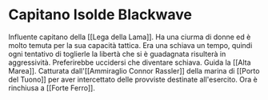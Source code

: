 # Capitano Isolde Blackwave
Influente capitano della [[Lega della Lama]]. Ha una ciurma di donne ed è molto temuta per la sua capacità tattica.
Era una schiava un tempo, quindi ogni tentativo di toglierle la libertà che si è guadagnata risulterà in aggressività. Preferirebbe uccidersi che diventare schiava.
Guida la [[Alta Marea]].
Catturata dall'[[Ammiraglio Connor Rassler]] della marina di [[Porto del Tuono]] per aver intercettato delle provviste destinate all'esercito.
Ora è rinchiusa a [[Forte Ferro]]. 